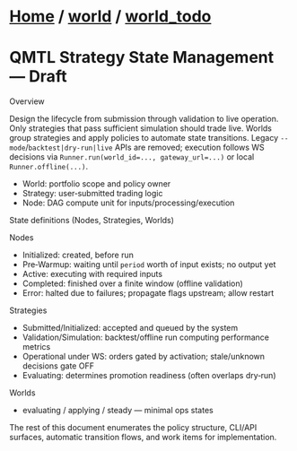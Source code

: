 # [Home](../index.md) / [world](index.md) / [world_todo](world_todo.md)

# QMTL Strategy State Management — Draft

Overview

Design the lifecycle from submission through validation to live operation. Only
strategies that pass sufficient simulation should trade live. Worlds group
strategies and apply policies to automate state transitions. Legacy
`--mode`/`backtest|dry-run|live` APIs are removed; execution follows WS decisions
via `Runner.run(world_id=..., gateway_url=...)` or local `Runner.offline(...)`.

- World: portfolio scope and policy owner
- Strategy: user‑submitted trading logic
- Node: DAG compute unit for inputs/processing/execution

State definitions (Nodes, Strategies, Worlds)

Nodes
- Initialized: created, before run
- Pre‑Warmup: waiting until `period` worth of input exists; no output yet
- Active: executing with required inputs
- Completed: finished over a finite window (offline validation)
- Error: halted due to failures; propagate flags upstream; allow restart

Strategies
- Submitted/Initialized: accepted and queued by the system
- Validation/Simulation: backtest/offline run computing performance metrics
- Operational under WS: orders gated by activation; stale/unknown decisions gate OFF
- Evaluating: determines promotion readiness (often overlaps dry‑run)

Worlds
- evaluating / applying / steady — minimal ops states

The rest of this document enumerates the policy structure, CLI/API surfaces,
automatic transition flows, and work items for implementation.

